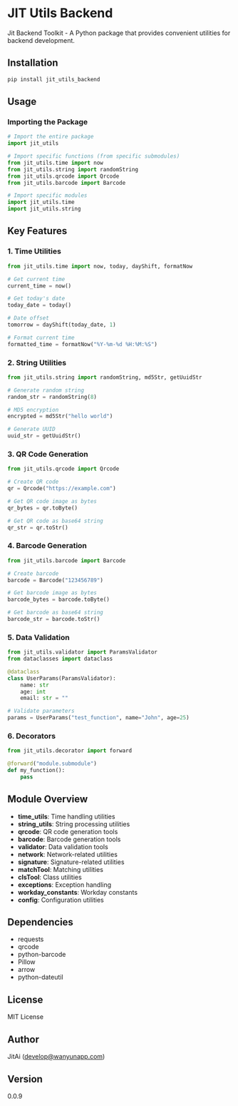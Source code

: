 # JIT Utils Backend

Jit Backend Toolkit - A Python package that provides convenient utilities for backend development.

## Installation

```bash
pip install jit_utils_backend
```

## Usage

### Importing the Package

```python
# Import the entire package
import jit_utils

# Import specific functions (from specific submodules)
from jit_utils.time import now
from jit_utils.string import randomString
from jit_utils.qrcode import Qrcode
from jit_utils.barcode import Barcode

# Import specific modules
import jit_utils.time
import jit_utils.string
```

## Key Features

### 1. Time Utilities

```python
from jit_utils.time import now, today, dayShift, formatNow

# Get current time
current_time = now()

# Get today's date
today_date = today()

# Date offset
tomorrow = dayShift(today_date, 1)

# Format current time
formatted_time = formatNow("%Y-%m-%d %H:%M:%S")
```

### 2. String Utilities

```python
from jit_utils.string import randomString, md5Str, getUuidStr

# Generate random string
random_str = randomString(8)

# MD5 encryption
encrypted = md5Str("hello world")

# Generate UUID
uuid_str = getUuidStr()
```

### 3. QR Code Generation

```python
from jit_utils.qrcode import Qrcode

# Create QR code
qr = Qrcode("https://example.com")

# Get QR code image as bytes
qr_bytes = qr.toByte()

# Get QR code as base64 string
qr_str = qr.toStr()
```

### 4. Barcode Generation

```python
from jit_utils.barcode import Barcode

# Create barcode
barcode = Barcode("123456789")

# Get barcode image as bytes
barcode_bytes = barcode.toByte()

# Get barcode as base64 string
barcode_str = barcode.toStr()
```

### 5. Data Validation

```python
from jit_utils.validator import ParamsValidator
from dataclasses import dataclass

@dataclass
class UserParams(ParamsValidator):
    name: str
    age: int
    email: str = ""

# Validate parameters
params = UserParams("test_function", name="John", age=25)
```

### 6. Decorators

```python
from jit_utils.decorator import forward

@forward("module.submodule")
def my_function():
    pass
```

## Module Overview

- **time_utils**: Time handling utilities
- **string_utils**: String processing utilities
- **qrcode**: QR code generation tools
- **barcode**: Barcode generation tools
- **validator**: Data validation tools
- **network**: Network-related utilities
- **signature**: Signature-related utilities
- **matchTool**: Matching utilities
- **clsTool**: Class utilities
- **exceptions**: Exception handling
- **workday_constants**: Workday constants
- **config**: Configuration utilities

## Dependencies

- requests
- qrcode
- python-barcode
- Pillow
- arrow
- python-dateutil

## License

MIT License

## Author

JitAi (develop@wanyunapp.com)

## Version

0.0.9

